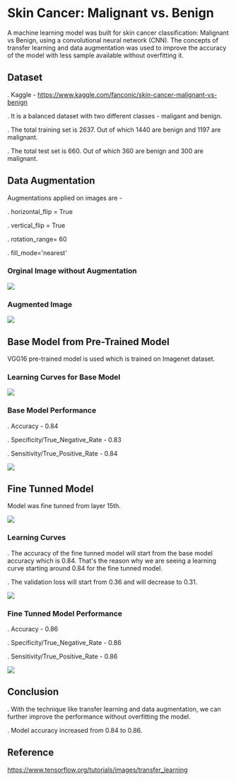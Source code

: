 # Skin Cancer: Malignant vs. Benign
A machine learning model was built for skin cancer classification: Malignant vs Benign, using a convolutional neural network (CNN). The concepts of transfer learning and data augmentation was used to improve the accuracy of the model with less sample available without overfitting it.

## Dataset
. Kaggle - https://www.kaggle.com/fanconic/skin-cancer-malignant-vs-benign

. It is a balanced dataset with two different classes - maligant and benign. 

. The total training set is 2637. Out of which 1440 are benign and 1197 are malignant.

. The total test set is 660. Out of which 360 are benign and 300 are malignant.

## Data Augmentation
Augmentations applied on images are -

. horizontal_flip = True

. vertical_flip = True

. rotation_range= 60

. fill_mode='nearest'
### Orginal Image without Augmentation
![](images/orginal_image.JPG)
### Augmented Image 
![](images/augmented_image.JPG)
## Base Model from Pre-Trained Model

VGG16 pre-trained model is used which is trained on Imagenet dataset.
### Learning Curves for Base Model
![](images/base_model_learning_curve.JPG)
### Base Model Performance

. Accuracy - 0.84

. Specificity/True_Negative_Rate - 0.83

. Sensitivity/True_Positive_Rate - 0.84

![](images/base_model_classification_report.JPG)

## Fine Tunned Model

Model was fine tunned from layer 15th.

![](images/fine_tunned_from_15.JPG)
### Learning Curves

. The accuracy of the fine tunned model will start from the base model accuracy which is 0.84. That's the reason why we are seeing a learning curve starting around 0.84 for the fine tunned model. 

. The validation loss will start from 0.36 and will decrease to 0.31.

![](images/fine_tunned_learning_curve.JPG)
### Fine Tunned Model Performance

. Accuracy - 0.86

. Specificity/True_Negative_Rate - 0.86

. Sensitivity/True_Positive_Rate - 0.86

![](images/fine_tunned_classification_report.JPG)

## Conclusion

. With the technique like transfer learning and data augmentation, we can further improve the performance without overfitting the model.

. Model accuracy increased from 0.84 to 0.86.

## Reference
https://www.tensorflow.org/tutorials/images/transfer_learning

 
